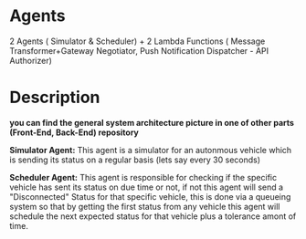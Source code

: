 # Agents
2 Agents ( Simulator &amp; Scheduler)  + 2 Lambda Functions ( Message Transformer+Gateway Negotiator, Push Notification Dispatcher - API Authorizer)

# Description

__you can find the general system architecture picture in one of other parts (Front-End, Back-End) repository__

**Simulator Agent:** This agent is a simulator for an autonmous vehicle which is sending its status on a regular basis (lets say every 30 seconds)

**Scheduler Agent:** This agent is responsible for checking if the specific vehicle has sent its status on due time or not, if not this agent will send a "Disconnected" Status for that specific vehicle, this is done via a queueing system so that by getting the first status from any vehicle this agent will schedule the next expected status for that vehicle plus a tolerance amont of time.
